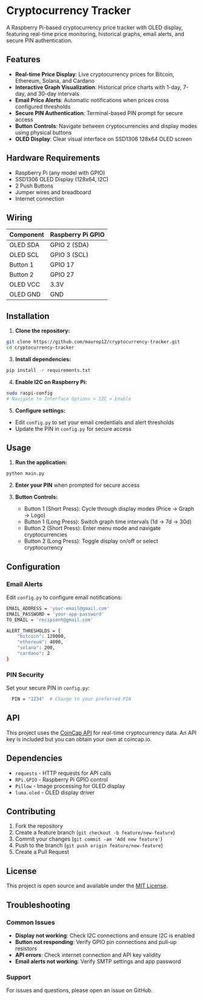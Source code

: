 # Cryptocurrency Tracker

A Raspberry Pi-based cryptocurrency price tracker with OLED display, featuring real-time price monitoring, historical graphs, email alerts, and secure PIN authentication.

## Features

- **Real-time Price Display**: Live cryptocurrency prices for Bitcoin, Ethereum, Solana, and Cardano
- **Interactive Graph Visualization**: Historical price charts with 1-day, 7-day, and 30-day intervals
- **Email Price Alerts**: Automatic notifications when prices cross configured thresholds
- **Secure PIN Authentication**: Terminal-based PIN prompt for secure access
- **Button Controls**: Navigate between cryptocurrencies and display modes using physical buttons
- **OLED Display**: Clear visual interface on SSD1306 128x64 OLED screen

## Hardware Requirements

- Raspberry Pi (any model with GPIO)
- SSD1306 OLED Display (128x64, I2C)
- 2 Push Buttons
- Jumper wires and breadboard
- Internet connection

## Wiring

| Component | Raspberry Pi GPIO |
|-----------|-------------------|
| OLED SDA  | GPIO 2 (SDA)     |
| OLED SCL  | GPIO 3 (SCL)     |
| Button 1  | GPIO 17          |
| Button 2  | GPIO 27          |
| OLED VCC  | 3.3V             |
| OLED GND  | GND              |

## Installation

1. **Clone the repository:**
```bash
git clone https://github.com/maurop12/cryptocurrency-tracker.git
cd cryptocurrency-tracker
```

3. **Install dependencies:**
```bash
pip install -r requirements.txt
```
4. **Enable I2C on Raspberry Pi:**
```bash
sudo raspi-config
# Navigate to Interface Options > I2C > Enable  
```
5. **Configure settings:**
- Edit `config.py` to set your email credentials and alert thresholds
- Update the PIN in `config.py` for secure access

## Usage

1. **Run the application:**
```bash
python main.py
```
2. **Enter your PIN** when prompted for secure access

3. **Button Controls:**
    - Button 1 (Short Press): Cycle through display modes (Price → Graph → Logo)
    - Button 1 (Long Press): Switch graph time intervals (1d → 7d → 30d)
    - Button 2 (Short Press): Enter menu mode and navigate cryptocurrencies
    - Button 2 (Long Press): Toggle display on/off or select cryptocurrency

## Configuration

### Email Alerts
Edit `config.py` to configure email notifications:  
```bash
EMAIL_ADDRESS = 'your-email@gmail.com'  
EMAIL_PASSWORD = 'your-app-password'  
TO_EMAIL = 'recipient@gmail.com'  

ALERT_THRESHOLDS = {  
    "bitcoin": 120000,  
    "ethereum": 4000,  
    "solana": 200,  
    "cardano": 2  
}
```
### PIN Security
Set your secure PIN in `config.py`:
```bash 
  PIN = "1234"  # Change to your preferred PIN
```
## API

This project uses the [CoinCap API](https://coincap.io/) for real-time cryptocurrency data. An API key is included but you can obtain your own at coincap.io.

## Dependencies

- `requests` - HTTP requests for API calls
- `RPi.GPIO` - Raspberry Pi GPIO control
- `Pillow` - Image processing for OLED display
- `luma.oled` - OLED display driver

## Contributing

1. Fork the repository
2. Create a feature branch (`git checkout -b feature/new-feature`)
3. Commit your changes (`git commit -am 'Add new feature'`)
4. Push to the branch (`git push origin feature/new-feature`)
5. Create a Pull Request

## License

This project is open source and available under the [MIT License](LICENSE).

## Troubleshooting

### Common Issues

- **Display not working**: Check I2C connections and ensure I2C is enabled
- **Button not responding**: Verify GPIO pin connections and pull-up resistors
- **API errors**: Check internet connection and API key validity
- **Email alerts not working**: Verify SMTP settings and app password

### Support

For issues and questions, please open an issue on GitHub.

